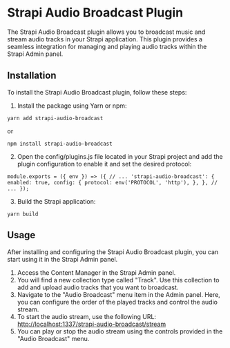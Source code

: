 # Strapi Audio Broadcast Plugin

The Strapi Audio Broadcast plugin allows you to broadcast music and stream audio tracks in your Strapi application. This plugin provides a seamless integration for managing and playing audio tracks within the Strapi Admin panel.

## Installation

To install the Strapi Audio Broadcast plugin, follow these steps:

1. Install the package using Yarn or npm:

`yarn add strapi-audio-broadcast`

or

`npm install strapi-audio-broadcast`

2. Open the config/plugins.js file located in your Strapi project and add the plugin configuration to enable it and set the desired protocol:

`module.exports = ({ env }) => ({
  // ...
  'strapi-audio-broadcast': {
    enabled: true,
    config: {
      protocol: env('PROTOCOL', 'http'),
    },
  },
  // ...
});`

3. Build the Strapi application:

`yarn build`

## Usage

After installing and configuring the Strapi Audio Broadcast plugin, you can start using it in the Strapi Admin panel.

1. Access the Content Manager in the Strapi Admin panel.
2. You will find a new collection type called "Track". Use this collection to add and upload audio tracks that you want to broadcast.
3. Navigate to the "Audio Broadcast" menu item in the Admin panel. Here, you can configure the order of the played tracks and control the audio stream.
4. To start the audio stream, use the following URL: [http://localhost:1337/strapi-audio-broadcast/stream](http://localhost:1337/strapi-audio-broadcast/stream)
5. You can play or stop the audio stream using the controls provided in the "Audio Broadcast" menu.
